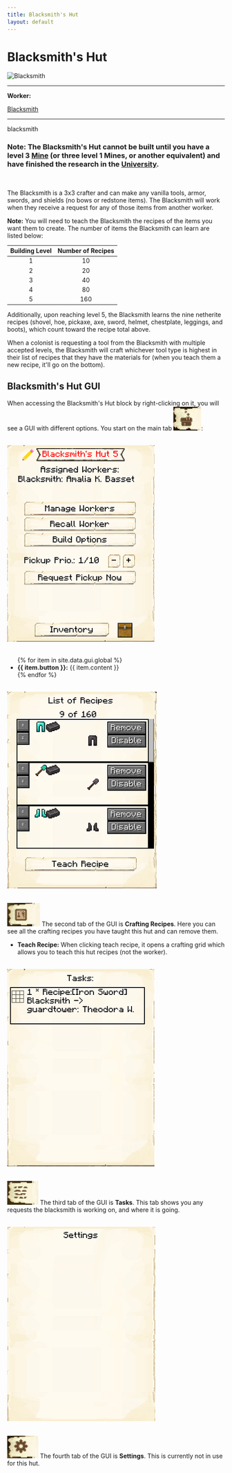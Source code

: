 ```yaml
---
title: Blacksmith's Hut
layout: default
---
```

# Blacksmith's Hut

<div class="infobox box text-center">
    <img src="../../assets/images/buildings/blacksmith.png" alt="Blacksmith" />
    <hr />
    <div class="row section-text text-left">
        <div class="col">
        <p><strong>Worker:</strong></p>
        </div>
        <div class="col">
        <p><a href="../workers/blacksmith">Blacksmith</a></p>
        </div>
    </div>
    <hr />
    <recipe>blacksmith</recipe>
</div>

### Note: The Blacksmith's Hut cannot be built until you have a level 3 [Mine](../../source/buildings/mine) (or three level 1 Mines, or another equivalent) and have finished the research in the [University](../../source/buildings/university).
<br>

The Blacksmith is a 3x3 crafter and can make any vanilla tools, armor, swords, and shields (no bows or redstone items). The Blacksmith will work when they receive a request for any of those items from another worker. 

**Note:** You will need to teach the Blacksmith the recipes of the items you want them to create. The number of items the Blacksmith can learn are listed below:


| Building Level | Number of Recipes |
| :-----: | :-----: |
| 1 | 10 | 
| 2 | 20 |
| 3 | 40 |
| 4 | 80 | 
| 5 | 160 | 

Additionally, upon reaching level 5, the Blacksmith learns the nine netherite recipes (shovel, hoe, pickaxe, axe, sword, helmet, chestplate, leggings, and boots), which count toward the recipe total above.

When a colonist is requesting a tool from the Blacksmith with multiple accepted levels, the Blacksmith will craft whichever tool type is highest in their list of recipes that they have the materials for (when you teach them a new recipe, it'll go on the bottom).

## Blacksmith's Hut GUI

<div class="row">
 
<div class="col">

When accessing the Blacksmith's Hut block by right-clicking on it, you will see a GUI with different options. You start on the main tab <img src="../../assets/images/gui/guitab1.png" class="img-fluid mx-auto" alt="Main Tab">:

<br>
<div class="row">
  <div class="col-sm-12 col-md">
    <img src="../../assets/images/gui/blacksmithgui.png" class="img-fluid mx-auto" alt="Blacksmith's Hut GUI">
  </div>
  <div class="col-sm-12 col-md">
    <br>
    <ul>
      {% for item in site.data.gui.global %}
        <li><strong>{{ item.button }}:</strong> {{ item.content }}</li>
      {% endfor %}
    </ul>
  </div>
</div>  

<br>
<div class="row">
  <div class="col-sm-12 col-md">
    <img src="../../assets/images/gui/blacksmithgui2.png" class="img-fluid mx-auto" alt="Blacksmith GUI 2">
  </div>
  <div class="col-sm-12 col-md">
    <br>
    <p><img src="../../assets/images/gui/guitab4.png" class="img-fluid mx-auto" alt="Crafting Recipes"> The second tab of the GUI is <strong>Crafting Recipes</strong>.  Here you can see all the crafting recipes you have taught this hut and can remove them.</p>
    <ul>
        <li><strong> Teach Recipe:</strong> When clicking teach recipe, it opens a crafting grid which allows you to teach this hut recipes (not the worker).</li>
    </ul>
  </div>
</div>

<br>
<div class="row">
  <div class="col-sm-12 col-md">
    <img src="../../assets/images/gui/blacksmithgui3.png" class="img-fluid mx-auto" alt="Blacksmith GUI 3">
  </div>
  <div class="col-sm-12 col-md">
    <br>
    <p><img src="../../assets/images/gui/guitab5.png" class="img-fluid mx-auto" alt="Tasks"> The third tab of the GUI is <strong>Tasks</strong>.  This tab shows you any requests the blacksmith is working on, and where it is going.</p>
  </div>
</div>


<br>
<div class="row">
  <div class="col-sm-12 col-md">
        <img src="../../assets/images/gui/bakerygui7.png" class="img-fluid mx-auto" alt="Blacksmith GUI 4">
  </div>
  <div class="col-sm-12 col-md">
    <br>
    <p><img src="../../assets/images/gui/guitab3.png" class="img-fluid mx-auto" alt="Settings"> The fourth tab of the GUI is <strong>Settings</strong>.  This is currently not in use for this hut.</p>
  </div>
</div>

  </div>
</div>  
